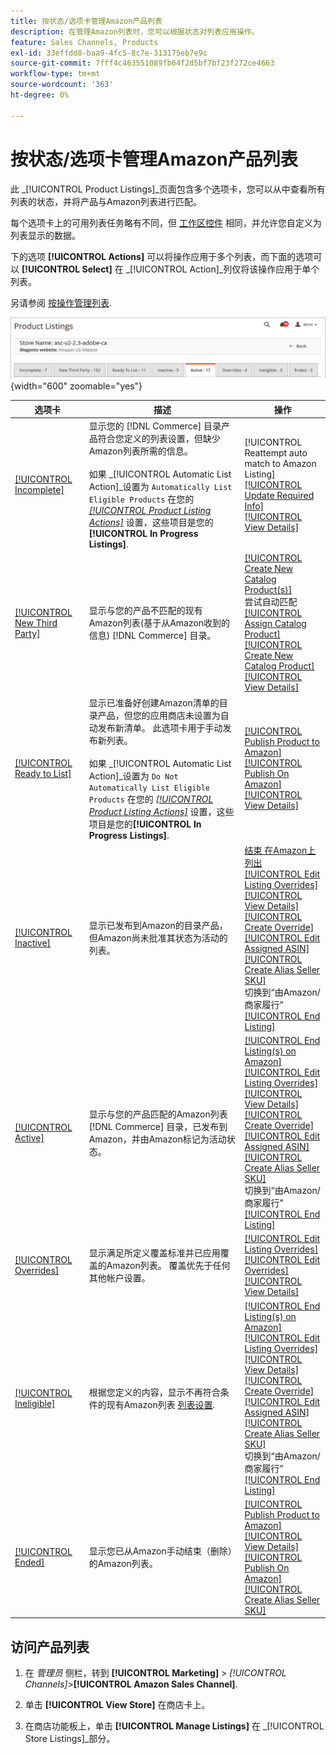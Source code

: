 ```yaml
---
title: 按状态/选项卡管理Amazon产品列表
description: 在管理Amazon列表时，您可以根据状态对列表应用操作。
feature: Sales Channels, Products
exl-id: 33effdd8-baa9-4fc5-8c7e-313175eb7e9c
source-git-commit: 7fff4c463551089fb64f2d5bf7bf23f272ce4663
workflow-type: tm+mt
source-wordcount: '363'
ht-degree: 0%

---
```


# 按状态/选项卡管理Amazon产品列表

此 _[!UICONTROL Product Listings]_页面包含多个选项卡，您可以从中查看所有列表的状态，并将产品与Amazon列表进行匹配。

每个选项卡上的可用列表任务略有不同，但 [工作区控件](./workspace-controls.md) 相同，并允许您自定义为列表显示的数据。

下的选项 **[!UICONTROL Actions]** 可以将操作应用于多个列表，而下面的选项可以 **[!UICONTROL Select]** 在 _[!UICONTROL Action]_列仅将该操作应用于单个列表。

另请参阅 [按操作管理列表](./managing-listings-by-action.md).

![产品列表选项卡](assets/amazon-product-listings-tabs.png){width="600" zoomable="yes"}

| 选项卡 | 描述 | 操作 |
|---------------------------------------------------------------|------------------------------------------------------------------------------------------------------------------------------------------------------------------------------------------------------------------------------------------------------------------------------------------------------------------------------------------------------------------------------------------------------------------------------------------------------------|-----------------------------------------------------------------------------------------------------------------------------------------------------------------------------------------------------------------------------------------------------------------------------------------------------------------------------------------------------------------------------------------------------------------------------------------------------------------------------------------------------------------------------------------|
| [[!UICONTROL Incomplete]](./incomplete-listings.md) | 显示您的 [!DNL Commerce] 目录产品符合您定义的列表设置，但缺少Amazon列表所需的信息。<br><br>如果 _[!UICONTROL Automatic List Action]_设置为 `Automatically List Eligible Products` 在您的 [_[!UICONTROL Product Listing Actions]_](./product-listing-actions.md) 设置，这些项目是您的&#x200B;**[!UICONTROL In Progress Listings]**. | [!UICONTROL Reattempt auto match to Amazon Listing]<br>[[!UICONTROL Update Required Info]](./amazon-manually-update-incomplete-listing.md)<br>[[!UICONTROL View Details]](./product-listing-details.md) |
| [[!UICONTROL New Third Party]](./new-third-party-listings.md) | 显示与您的产品不匹配的现有Amazon列表(基于从Amazon收到的信息) [!DNL Commerce] 目录。 | [[!UICONTROL Create New Catalog Product(s)]](./creating-assigning-catalog-products.md)<br>尝试自动匹配<br>[[!UICONTROL Assign Catalog Product]](./creating-assigning-catalog-products.md)<br>[[!UICONTROL Create New Catalog Product]](./creating-assigning-catalog-products.md)<br>[[!UICONTROL View Details]](./product-listing-details.md) |
| [[!UICONTROL Ready to List]](./ready-to-list.md) | 显示已准备好创建Amazon清单的目录产品，但您的应用商店未设置为自动发布新清单。 此选项卡用于手动发布新列表。<br><br>如果 _[!UICONTROL Automatic List Action]_设置为 `Do Not Automatically List Eligible Products` 在您的 [_[!UICONTROL Product Listing Actions]_](./product-listing-actions.md) 设置，这些项目是您的&#x200B;**[!UICONTROL In Progress Listings]**. | [[!UICONTROL Publish Product to Amazon]](./publish-listings-manually.md)<br>[[!UICONTROL Publish On Amazon]](./publish-listings-manually.md)<br>[[!UICONTROL View Details]](./product-listing-details.md) |
| [[!UICONTROL Inactive]](./inactive-listings.md) | 显示已发布到Amazon的目录产品，但Amazon尚未批准其状态为活动的列表。 | [结束 在Amazon上列出](./end-listings-manually.md)<br>[[!UICONTROL Edit Listing Overrides]](./creating-editing-overrides.md)<br>[[!UICONTROL View Details]](./product-listing-details.md)<br>[[!UICONTROL Create Override]](./creating-editing-overrides.md)<br>[[!UICONTROL Edit Assigned ASIN]](./edit-assigned-asin.md)<br>[[!UICONTROL Create Alias Seller SKU]](./create-alias-seller-sku.md#region-specific)<br>切换到“由Amazon/商家履行”<br>[[!UICONTROL End Listing]](./end-listings-manually.md) |
| [[!UICONTROL Active]](./active-listings.md) | 显示与您的产品匹配的Amazon列表 [!DNL Commerce] 目录，已发布到Amazon，并由Amazon标记为活动状态。 | [[!UICONTROL End Listing(s) on Amazon]](./end-listings-manually.md)<br>[[!UICONTROL Edit Listing Overrides]](./creating-editing-overrides.md)<br>[[!UICONTROL View Details]](./product-listing-details.md)<br>[[!UICONTROL Create Override]](./creating-editing-overrides.md)<br>[[!UICONTROL Edit Assigned ASIN]](./edit-assigned-asin.md)<br>[[!UICONTROL Create Alias Seller SKU]](./create-alias-seller-sku.md#region-specific)<br>切换到“由Amazon/商家履行”<br>[[!UICONTROL End Listing]](./end-listings-manually.md) |
| [[!UICONTROL Overrides]](./overrides.md) | 显示满足所定义覆盖标准并已应用覆盖的Amazon列表。 覆盖优先于任何其他帐户设置。 | [[!UICONTROL Edit Listing Overrides]](./creating-editing-overrides.md)<br>[[!UICONTROL Edit Overrides]](./creating-editing-overrides.md)<br>[[!UICONTROL View Details]](./product-listing-details.md) |
| [[!UICONTROL Ineligible]](./ineligible-listings.md) | 根据您定义的内容，显示不再符合条件的现有Amazon列表 [列表设置](./listing-settings.md). | [[!UICONTROL End Listing(s) on Amazon]](./end-listings-manually.md)<br>[[!UICONTROL Edit Listing Overrides]](./creating-editing-overrides.md)<br>[[!UICONTROL View Details]](./product-listing-details.md)<br>[[!UICONTROL Create Override]](./creating-editing-overrides.md)<br>[[!UICONTROL Edit Assigned ASIN]](./edit-assigned-asin.md)<br>[[!UICONTROL Create Alias Seller SKU]](./create-alias-seller-sku.md#region-specific)<br>切换到“由Amazon/商家履行”<br>[[!UICONTROL End Listing]](./end-listings-manually.md) |
| [[!UICONTROL Ended]](./ended-listings.md) | 显示您已从Amazon手动结束（删除）的Amazon列表。 | [[!UICONTROL Publish Product to Amazon]](./publish-listings-manually.md)<br>[[!UICONTROL View Details]](./product-listing-details.md)<br>[[!UICONTROL Publish On Amazon]](./publish-listings-manually.md)<br>[[!UICONTROL Create Alias Seller SKU]](./create-alias-seller-sku.md#region-specific) |

## 访问产品列表

1. 在 _管理员_ 侧栏，转到 **[!UICONTROL Marketing]** > _[!UICONTROL Channels]_>**[!UICONTROL Amazon Sales Channel]**.

1. 单击 **[!UICONTROL View Store]** 在商店卡上。

1. 在商店功能板上，单击 **[!UICONTROL Manage Listings]** 在 _[!UICONTROL Store Listings]_部分。
